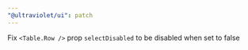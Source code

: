 ```yaml
---
"@ultraviolet/ui": patch
---
```


Fix `<Table.Row />` prop `selectDisabled` to be disabled when set to false
